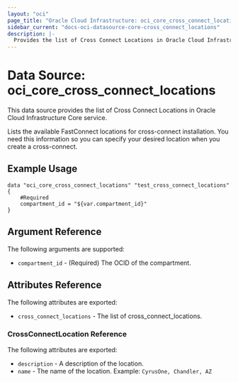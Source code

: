 ```yaml
---
layout: "oci"
page_title: "Oracle Cloud Infrastructure: oci_core_cross_connect_locations"
sidebar_current: "docs-oci-datasource-core-cross_connect_locations"
description: |-
  Provides the list of Cross Connect Locations in Oracle Cloud Infrastructure Core service
---
```


# Data Source: oci_core_cross_connect_locations
This data source provides the list of Cross Connect Locations in Oracle Cloud Infrastructure Core service.

Lists the available FastConnect locations for cross-connect installation. You need
this information so you can specify your desired location when you create a cross-connect.


## Example Usage

```hcl
data "oci_core_cross_connect_locations" "test_cross_connect_locations" {
	#Required
	compartment_id = "${var.compartment_id}"
}
```

## Argument Reference

The following arguments are supported:

* `compartment_id` - (Required) The OCID of the compartment.


## Attributes Reference

The following attributes are exported:

* `cross_connect_locations` - The list of cross_connect_locations.

### CrossConnectLocation Reference

The following attributes are exported:

* `description` - A description of the location.
* `name` - The name of the location.  Example: `CyrusOne, Chandler, AZ` 

